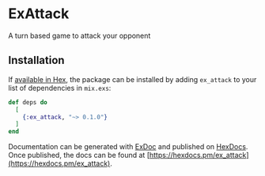 # ExAttack

A turn based game to attack your opponent

## Installation

If [available in Hex](https://hex.pm/docs/publish), the package can be installed
by adding `ex_attack` to your list of dependencies in `mix.exs`:

```elixir
def deps do
  [
    {:ex_attack, "~> 0.1.0"}
  ]
end
```

Documentation can be generated with [ExDoc](https://github.com/elixir-lang/ex_doc)
and published on [HexDocs](https://hexdocs.pm). Once published, the docs can
be found at [https://hexdocs.pm/ex_attack](https://hexdocs.pm/ex_attack).
